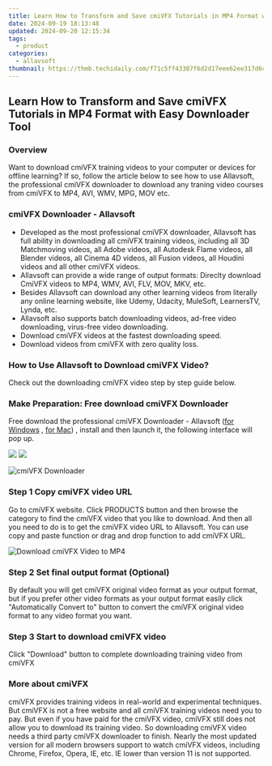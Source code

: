 ```yaml
---
title: Learn How to Transform and Save cmiVFX Tutorials in MP4 Format with Easy Downloader Tool
date: 2024-09-19 18:13:48
updated: 2024-09-20 12:15:34
tags:
  - product
categories:
  - allavsoft
thumbnail: https://thmb.techidaily.com/f71c5ff43307f6d2d17eee62ee317d6c80fb14bebfbfd43367d29eb599c5ee29.jpg
---
```


## Learn How to Transform and Save cmiVFX Tutorials in MP4 Format with Easy Downloader Tool

### Overview

Want to download cmiVFX training videos to your computer or devices for offline learning? If so, follow the article below to see how to use Allavsoft, the professional cmiVFX downloader to download any traning video courses from cmiVFX to MP4, AVI, WMV, MPG, MOV etc.

### cmiVFX Downloader - Allavsoft

* Developed as the most professional cmiVFX downloader, Allavsoft has full ability in downloading all cmiVFX training videos, including all 3D Matchmoving videos, all Adobe videos, all Autodesk Flame videos, all Blender videos, all Cinema 4D videos, all Fusion videos, all Houdini videos and all other cmiVFX videos.
* Allavsoft can provide a wide range of output formats: Direclty download CmiVFX videos to MP4, WMV, AVI, FLV, MOV, MKV, etc.
* Besides Allavsoft can download any other learning videos from literally any online learning website, like Udemy, Udacity, MuleSoft, LearnersTV, Lynda, etc.
* Allavsoft also supports batch downloading videos, ad-free video downloading, virus-free video downloading.
* Download cmiVFX videos at the fastest downloading speed.
* Download videos from cmiVFX with zero quality loss.

### How to Use Allavsoft to Download cmiVFX Video?

Check out the downloading cmiVFX video step by step guide below.

### Make Preparation: Free download cmiVFX Downloader

Free download the professional cmiVFX Downloader - Allavsoft ([for Windows](https://tools.techidaily.com/allavsoft/products/) , [for Mac](https://tools.techidaily.com/allavsoft/products/)) , install and then launch it, the following interface will pop up.

[![](https://www.allavsoft.com/how-to/../images/how-to/free-download-win.jpg)](https://tools.techidaily.com/allavsoft/products/) [![](https://www.allavsoft.com/how-to/../images/how-to/free-download-mac.jpg)](https://tools.techidaily.com/allavsoft/products/)

![cmiVFX Downloader](https://www.allavsoft.com/how-to/../images/allavsoft/screen-shot-600.jpg)

### Step 1 Copy cmiVFX video URL

Go to cmiVFX website. Click PRODUCTS button and then browse the category to find the cmiVFX video that you like to download. And then all you need to do is to get the cmiVFX video URL to Allavsoft. You can use copy and paste function or drag and drop function to add cmiVFX URL.

![Download cmiVFX Video to MP4](https://www.allavsoft.com/how-to/../images/how-to/download-rtmp-video/download-rtmp-video.jpg)

### Step 2 Set final output format (Optional)

By default you will get cmiVFX original video format as your output format, but if you prefer other video formats as your output format easily click "Automatically Convert to" button to convert the cmiVFX original video format to any video format you want.

### Step 3 Start to download cmiVFX video

Click "Download" button to complete downloading training video from cmiVFX

### More about cmiVFX

cmiVFX provides training videos in real-world and experimental techniques. But cmiVFX is not a free website and all cmiVFX training videos need you to pay. But even if you have paid for the cmiVFX video, cmiVFX still does not allow you to download its training video. So downloading cmiVFX video needs a third party cmiVFX downloader to finish. Nearly the most updated version for all modern browsers support to watch cmiVFX videos, including Chrome, Firefox, Opera, IE, etc. IE lower than version 11 is not supported.

<ins class="adsbygoogle"
     style="display:block"
     data-ad-format="autorelaxed"
     data-ad-client="ca-pub-7571918770474297"
     data-ad-slot="1223367746"></ins>



<ins class="adsbygoogle"
     style="display:block"
     data-ad-client="ca-pub-7571918770474297"
     data-ad-slot="8358498916"
     data-ad-format="auto"
     data-full-width-responsive="true"></ins>
